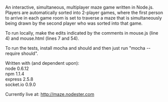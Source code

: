 An interactive, simultaneous, multiplayer maze game written in Node.js. Players are automatically sorted into 2-player games, where the first person to arrive in each game room is set to traverse a maze that is simultaneously being drawn by the second player who was sorted into that game.

To run locally, make the edits indicated by the comments in mouse.js (line 4) and mouse.html (lines 7 and 54).

To run the tests, install mocha and should and then just run "mocha --require should".

Written with (and dependent upon):  
node 0.6.12  
npm 1.1.4  
express 2.5.8  
socket.io 0.9.0

Currently live at: http://maze.nodester.com
